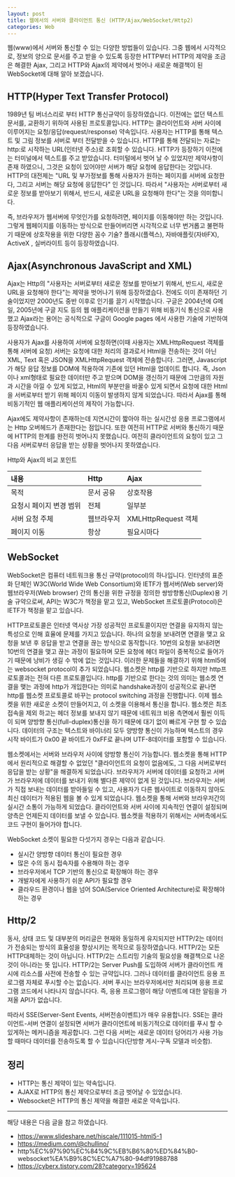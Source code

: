 ```yaml
---
layout: post
title: 웹에서의 서버와 클라이언트 통신 (HTTP/Ajax/WebSocket/Http2)
categories: Web
---
```


웹(www)에서 서버와 통신할 수 있는 다양한 방법들이 있습니다. 그중 웹에서 시각적으로, 정보의 양으로 문서를 주고 받을 수 있도록 등장한 HTTP부터 HTTP의 제약을 조금은 해결한 Ajax, 그리고 HTTP와 Ajax의 제약에서 벗어나 새로운 해결책이 된 WebSocket에 대해 알아 보겠습니다.

## HTTP(Hyper Text Transfer Protocol)
1989년 팀 버너스리로 부터 HTTP 통신규약이 등장하였습니다. 이전에는 없던 텍스트 문서를, 교환하기 위하여 사용된 프로토콜입니다. HTTP는 클라이언트와 서버 사이에 이루어지는 요청/응답(request/response) 약속입니다. 사용자는 HTTP를 통해 텍스트 및 그림 정보를 서버로 부터 전달받을 수 있습니다. HTTP를 통해 전달되는 자료는 http:로 시작하는 URL(인터넷 주소)로 조회할 수 있습니다. HTTP가 등장하기 이전에는 터미널에서 텍스트를 주고 받았습니다. 터미털에서 벗어 날 수 있었지만 제약사항이 존재 하였으니, 그것은 요청이 있어야만 서버가 해당 요청에 응답한다는 것입니다. HTTP의 대전제는 "URL 및 부가정보를 통해 사용자가 원하는 페이지를 서버에 요청한다, 그리고 서버는 해당 요청에 응답한다" 인 것입니다. 따라서 "사용자는 서버로부터 새로운 정보를 받아보기 위해서, 반드시, 새로운 URL을 요청해야 한다"는 것을 의미합니다.

즉, 브라우저가 웹서버에 무엇인가를 요청하려면, 페이지를 이동해야만 하는 것입니다. 그렇게 웹페이지를 이동하는 방식으로 만들어버리면 시각적으로 너무 번거롭고 불편하기 때문에 상호작용을 위한 다양한 꼼수 기술? 플래시(플렉스), 자바애플릿(자바FX), ActiveX , 실버라이트 등이 등장하였습니다.

## Ajax(Asynchronous JavaScript and XML)
Ajax는 Http의 "사용자는 서버로부터 새로운 정보를 받아보기 위해서, 반드시, 새로운 URL을 요청해야 한다"는 제약을 벗어나기 위해 등장하였습다. 전에도 이미 존재하던 기술이었지만 2000년도 중반 이후로 인기를 끌기 시작했습니다. 구글은 2004년에 G메일, 2005년에 구글 지도 등의 웹 애플리케이션을 만들기 위해 비동기식 통신으로 사용했고 Ajax라는 용어는 공식적으로 구글이 Google pages 에서 사용한 기술에 기반하여 등장하였습니다. 

사용자가 Ajax를 사용하여 서버에 요청하면(이때 사용자는 XMLHttpRequest 객체를 통해 서버에 요청) 서버는 요청에 대한 처리의 결과로서 Html을 전송하는 것이 아닌 XML, Text 혹은 JSON을 XMLHttpRequest 객체에 전송합니다. 그러면, Javascript가 해당 응답 정보를 DOM에 적용하여 기존에 있던 Html을 업데이트 합니다. 즉, Json이나 xml형태로 필요한 데이터만 주고 받으며 DOM을 갱신하기 때문에 그만큼의 자원과 시간을 아낄 수 있게 되었고, Html의 부분만을 바꿀수 있게 되면서 요청에 대한 Html을 서버로부터 받기 위해 페이지 이동이 발생하지 않게 되었습니다. 따라서 Ajax를 통해 비동기적인 웹 애플리케이션의 제작이 가능합니다. 

Ajax에도 제약사항이 존재하는데 지연시간이 짧아야 하는 실시간성 응용 프로그램에서는 Http 오버헤드가 존재한다는 점입니다. 또한 여전히 HTTP로 서버와 통신하기 때문에 HTTP의 한계를 완전히 벗어나지 못했습니다. 여전히 클라이언트의 요청이 있고 그 다음 서버로부터 응답을 받는 상황을 벗어나지 못하였습니다. 

Http와 Ajax의 비교 포인트

| 내용 | Http | Ajax |
|:----|:-----|:-----|
| 목적 | 문서 공유 | 상호작용 | 
| 요청시 페이지 변경 범위 | 전체 | 일부분 |
| 서버 요청 주체 | 웹브라우저 | XMLHttpRequest 객체 |
| 페이지 이동 | 항상 | 필요시마다 |



## WebSocket
WebSocket은 컴퓨터 네트워크용 통신 규약(protocol)의 하나입니다. 인터넷의 표준화 단체인 W3C(World Wide Web Consortium)와 IETF가 웹서버(Web server)와 웹브라우저(Web browser) 간의 통신을 위한 규정을 정의한 쌍방향통신(Duplex)용 기술 규약으로써, API는 W3C가 책정을 맡고 있고, WebSocket 프로토콜(Protocol)은 IETF가 책정을 맡고 있습니다.

HTTP프로토콜은 인터넷 역사상 가장 성공적인 프로토콜이지만 연결을 유지하지 않는 특성으로 인해 효율에 문제를 가지고 있습니다. 하나의 요청을 보내려면 연결을 맺고 요청을 보낸 후 응답을 받고 연결을 끊는 방식으로 동작합니다. 10번의 요청을 보내려면 10번의 연결을 맺고 끊는 과정이 필요하며 모든 요청에 헤더 파일이 중복적으로 들어가기 때문에 낭비가 생길 수 밖에 없는 것입니다. 이러한 문제들을 해결하기 위해 html5에는 websocket protocol이 추가 되었습니다. 웹소켓은 http를 기반으로 하지만 http프로토콜과는 전혀 다른 프로토콜입니다. http를 기반으로 한다는 것의 의미는 웹소켓 연결을 맺는 과정에 http가 개입한다는 의미로 handshake과정이 성공적으로 끝나면 http를 웹소켓 프로토콜로 바꾸는 protocol switching 과정을 진행합니다. 이제 웹소켓을 위한 새로운 소켓이 만들어지고, 이 소켓을 이용해서 통신을 합니다. 웹소켓은 최초 접속을 제외 하고는 헤더 정보를 보내지 않기 때문에 네트워크 비용 측면에서 훨씬 이득이 되며 양방향 통신(full-duplex)통신을 하기 때문에 대기 없이 빠르게 구현 할 수 있습니다. 데이터의 구조는 텍스트와 바이너리 모두 양방향 통신이 가능하며 텍스트의 경우 시작 바이트가 0x00 끝 바이트가 0xFF로 끝나며 UTF-8데이터를 포함할 수 있습니다.  

웹소켓에서는 서버와 브라우저 사이에 양방향 통신이 가능합니다. 웹소켓을 통해 HTTP에서 원리적으로 해결할 수 없었던 "클라이언트의 요청이 없음에도, 그 다음 서버로부터 응답을 받는 상황"을 해결하게 되었습니다. 브라우저가 서버에 데이터를 요청하고 서버가 브라우저에 데이터를 보내기 위해 별다른 제약이 없게 된 것입니다. 브라우저는 서버가 직접 보내는 데이터를 받아들일 수 있고, 사용자가 다른 웹사이트로 이동하지 않아도 최신 데이터가 적용된 웹을 볼 수 있게 되었습니다. 웹소켓을 통해 서버와 브라우저간의 실시간 소통이 가능하게 되었습다. 클라이언트와 서버 사이에 지속적인 연결이 설정되며 양측은 언제든지 데이터를 보낼 수 있습니다. 웹소켓을 적용하기 위해서는 서버측에서도 코드 구현이 들어가야 합니다.

WebSocket 소켓이 필요한 다섯가지 경우는 다음과 같습니다.
- 실시간 양방향 데이터 통신이 필요한 경우
- 많은 수의 동시 접속자를 수용해야 하는 경우
- 브라우저에서 TCP 기반의 통신으로 확장해야 하는 경우
- 개발자에게 사용하기 쉬운 API가 필요할 경우
- 클라우드 환경이나 웹을 넘어 SOA(Service Oriented Architecture)로 확장해야 하는 경우

 
## Http/2
동사, 상태 코드 및 대부분의 머리글은 현재와 동일하게 유지되지만 HTTP/2는 데이터가 전송되는 방식의 효율성을 향상시키는 목적으로 등장하였습니다. HTTP/2는 모든 HTTP대체하는 것이 아닙니다. HTTP/2는 스트리밍 기술의 필요성을 해결책으로 나온것이 아니라는 뜻 입니다. HTTP/2는 Server Push를 도입하여 서버가 클라이언트 캐시에 리소스를 사전에 전송할 수 있는 규약입니다. 그러나 데이터를 클라이언트 응용 프로그램 자체로 푸시할 수는 없습니다. 서버 푸시는 브라우저에서만 처리되며 응용 프로그램 코드에서 나타나지 않습니다다. 즉, 응용 프로그램이 해당 이벤트에 대한 알림을 가져올 API가 없습니다. 

따라서 SSE(Server-Sent Events, 서버전송이벤트)가 매우 유용합니다. SSE는 클라이언트-서버 연결이 설정되면 서버가 클라이언트에 비동기적으로 데이터를 푸시 할 수 있게하는 메커니즘을 제공합니다. 그런 다음 서버는 새로운 데이터 덩어리가 사용 가능할 때마다 데이터를 전송하도록 할 수 있습니다(단방향 게시-구독 모델과 비슷함). 


## 정리

- HTTP는 통신 제약이 있는 약속입니다.
- AJAX로 HTTP의 통신 제약으로부터 조금 벗어날 수 있었습니다.
- Websocket은 HTTP의 통신 제약을 해결한 새로운 약속입니다.

----
해당 내용은 다음 글을 참고 하였습니다.
- https://www.slideshare.net/hiscale/111015-html5-1
- https://medium.com/@chullino/
- http%EC%97%90%EC%84%9C%EB%B6%80%ED%84%B0-websocket%EA%B9%8C%EC%A7%80-94df91988788
- https://cyberx.tistory.com/28?category=195624